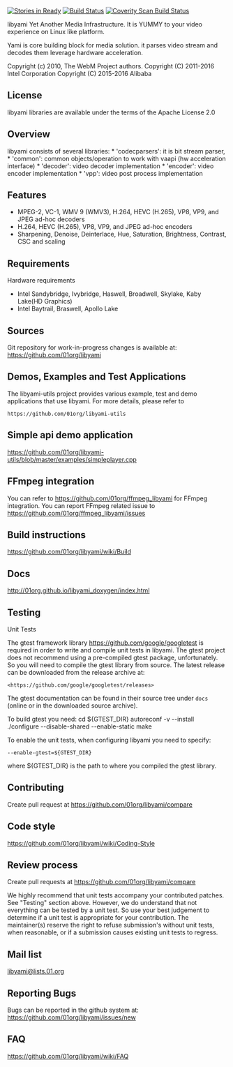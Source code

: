 [![Stories in Ready](https://badge.waffle.io/01org/libyami.png?label=ready&title=Ready)](http://waffle.io/01org/libyami)
[![Build Status](https://travis-ci.org/01org/libyami.svg?branch=apache)](https://travis-ci.org/01org/libyami)
[![Coverity Scan Build Status](https://scan.coverity.com/projects/11605/badge.svg)](https://scan.coverity.com/projects/01org-libyami)

libyami
Yet Another Media Infrastructure.
It is YUMMY to your video experience on Linux like platform.

Yami is core building block for media solution. it parses video stream
and decodes them leverage hardware acceleration.


Copyright (c) 2010, The WebM Project authors.
Copyright (C) 2011-2016 Intel Corporation
Copyright (C) 2015-2016 Alibaba


License
-------
libyami libraries are available under the terms of the
Apache License 2.0


Overview
--------
libyami consists of several libraries:
    * 'codecparsers': it is bit stream parser,
    * 'common': common objects/operation to work with vaapi (hw acceleration interface)
    * 'decoder': video decoder implementation
    * 'encoder': video encoder implementation
    * 'vpp': video post process implementation


Features
--------
  * MPEG-2, VC-1, WMV 9 (WMV3), H.264, HEVC (H.265), VP8, VP9, and JPEG ad-hoc decoders
  * H.264, HEVC (H.265), VP8, VP9, and JPEG ad-hoc encoders
  * Sharpening, Denoise, Deinterlace, Hue, Saturation, Brightness, Contrast, CSC and scaling


Requirements
------------
Hardware requirements

  * Intel Sandybridge, Ivybridge, Haswell, Broadwell, Skylake, Kaby Lake(HD Graphics)
  * Intel Baytrail, Braswell, Apollo Lake


Sources
-------
Git repository for work-in-progress changes is available at:
<https://github.com/01org/libyami>


Demos, Examples and Test Applications
---------------------------------------------------
The libyami-utils project provides various example, test and demo
applications that use libyami.  For more details, please refer to

    https://github.com/01org/libyami-utils


Simple api demo application
---------------------------
https://github.com/01org/libyami-utils/blob/master/examples/simpleplayer.cpp


FFmpeg integration
--------------------------
You can refer to https://github.com/01org/ffmpeg_libyami for FFmpeg integration.
You can report FFmpeg related issue to https://github.com/01org/ffmpeg_libyami/issues


Build instructions
------------------
https://github.com/01org/libyami/wiki/Build


Docs
----
http://01org.github.io/libyami_doxygen/index.html


Testing
-------

Unit Tests

  The gtest framework library <https://github.com/google/googletest> is required
  in order to write and compile unit tests in libyami.  The gtest project does
  not recommend using a pre-compiled gtest package, unfortunately.  So you will
  need to compile the gtest library from source.  The latest release can be
  downloaded from the release archive at:

    <https://github.com/google/googletest/releases>

  The gtest documentation can be found in their source tree under `docs` (online
  or in the downloaded source archive).

  To build gtest you need:
     cd ${GTEST_DIR}
     autoreconf -v --install
     ./configure --disable-shared --enable-static
     make

  To enable the unit tests, when configuring libyami you need to specify:

    --enable-gtest=${GTEST_DIR}

  where ${GTEST_DIR} is the path to where you compiled the gtest library.

Contributing
------------
Create pull request at https://github.com/01org/libyami/compare


Code style
----------
https://github.com/01org/libyami/wiki/Coding-Style


Review process
--------------
  Create pull requests at <https://github.com/01org/libyami/compare>

  We highly recommend that unit tests accompany your contributed patches.  See
  "Testing" section above.  However, we do understand that not everything can
  be tested by a unit test. So use your best judgement to determine if a unit
  test is appropriate for your contribution.  The maintainer(s) reserve the
  right to refuse submission's without unit tests, when reasonable, or if a
  submission causes existing unit tests to regress.


Mail list
---------
libyami@lists.01.org


Reporting Bugs
--------------
Bugs can be reported in the github system at:
  <https://github.com/01org/libyami/issues/new>


FAQ
---
https://github.com/01org/libyami/wiki/FAQ
